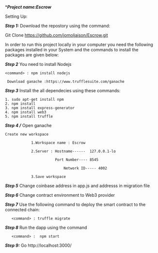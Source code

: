 ****Project name:Escrow***



Setting Up:

***Step 1:***	 Download the repostory using the command:  

 Git Clone   https://github.com/jomoljaison/Escrow.git

In order to run this project locally in your computer you need the following packages installed in your System and the commands to install the packages are given below:

***Step 2***	 You need to install Nodejs

	<command> : npm install nodejs
	
	 Download ganache :https://www.trufflesuite.com/ganache

***Step 3***	Install the all dependecies using these commands:

	1. sudo apt-get install npm
	2. npm install
	3. npm install express-generator
	4. npm install web3
	5. npm install truffle


***Step 4 	/***	Open ganache 

	Create new workspace

				1.Workspace name : Escrow

				2.Server : Hostname------  127.0.0.1-lo

			      		   Port Number---- 8545

			            	   Network ID----- 4002
						   
				3.Save workspace

***Step 5***	Change coinbase address in app.js and addresss in migration file

***Step 6***	Change contract environment to Web3 provider

***Step 7***	Use the following command to deploy the smart contract to the connected 	         chain: 

	   <command> : truffle migrate
***Step 8***	Run the dapp using the command  

       <command> :  npm start  


***Step 9:***	Go http://localhost:3000/
	
